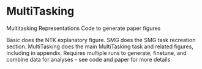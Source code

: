 # MultiTasking
Multitasking Representations Code to generate paper figures

Basic does the NTK explanatory figure.
SMG does the SMG task recreation section.
MultiTasking does the main MultiTasking task and related figures, including in appendix. Requires multiple runs to generate, finetune, and combine data for analyses - see code and paper for more details
